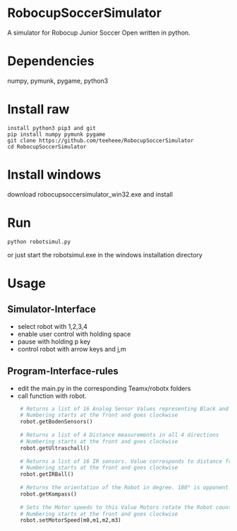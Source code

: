 # RobocupSoccerSimulator
A simulator for Robocup Junior Soccer Open written in python.

# Dependencies

  numpy, pymunk, pygame, python3
  
# Install raw
```
install python3 pip3 and git
pip install numpy pymunk pygame
git clone https://github.com/teeheee/RobocupSoccerSimulator
cd RobocupSoccerSimulator
```  
# Install windows

download robocupsoccersimulator_win32.exe and install
  
# Run
```  
python robotsimul.py
```    
or just start the robotsimul.exe in the windows installation directory

# Usage

## Simulator-Interface
- select robot with 1,2,3,4
- enable user control with holding space
- pause with holding p key
- control robot with arrow keys and j,m

## Program-Interface-rules
- edit the main.py in the corresponding Teamx/robotx folders
- call function with robot.<functionname>
```python
    # Returns a list of 16 Analog Sensor Values representing Black and White and Green lines
    # Numbering starts at the front and goes clockwise
    robot.getBodenSensors()
    
    # Returns a list of 4 Distance measurements in all 4 directions
    # Numbering starts at the front and goes clockwise
    robot.getUltraschall()
    
    # Returns a list of 16 IR sensors. Value corresponds to distance from the Ball
    # Numbering starts at the front and goes clockwise
    robot.getIRBall()
    
    # Returns the orientation of the Robot in degree. 180° is opponent goal. Numbering goes clockwise
    robot.getKompass()
       
    # Sets the Motor speeds to this Value Motors rotate the Robot counter clockwise.
    # Numbering starts at the front and goes clockwise
    robot.setMotorSpeed(m0,m1,m2,m3)
```



